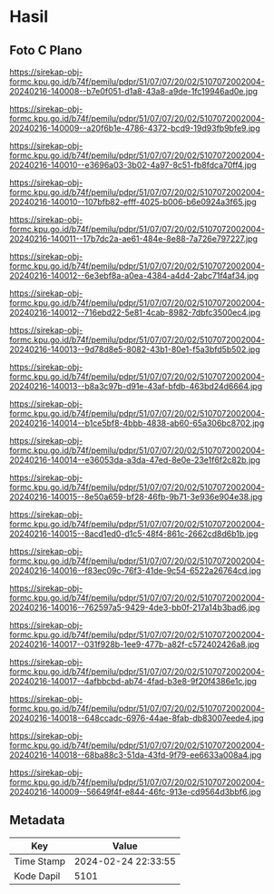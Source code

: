 # Hasil

## Foto C Plano

https://sirekap-obj-formc.kpu.go.id/b74f/pemilu/pdpr/51/07/07/20/02/5107072002004-20240216-140008--b7e0f051-d1a8-43a8-a9de-1fc19946ad0e.jpg

https://sirekap-obj-formc.kpu.go.id/b74f/pemilu/pdpr/51/07/07/20/02/5107072002004-20240216-140009--a20f6b1e-4786-4372-bcd9-19d93fb9bfe9.jpg

https://sirekap-obj-formc.kpu.go.id/b74f/pemilu/pdpr/51/07/07/20/02/5107072002004-20240216-140010--e3696a03-3b02-4a97-8c51-fb8fdca70ff4.jpg

https://sirekap-obj-formc.kpu.go.id/b74f/pemilu/pdpr/51/07/07/20/02/5107072002004-20240216-140010--107bfb82-efff-4025-b006-b6e0924a3f65.jpg

https://sirekap-obj-formc.kpu.go.id/b74f/pemilu/pdpr/51/07/07/20/02/5107072002004-20240216-140011--17b7dc2a-ae61-484e-8e88-7a726e797227.jpg

https://sirekap-obj-formc.kpu.go.id/b74f/pemilu/pdpr/51/07/07/20/02/5107072002004-20240216-140012--6e3ebf8a-a0ea-4384-a4d4-2abc71f4af34.jpg

https://sirekap-obj-formc.kpu.go.id/b74f/pemilu/pdpr/51/07/07/20/02/5107072002004-20240216-140012--716ebd22-5e81-4cab-8982-7dbfc3500ec4.jpg

https://sirekap-obj-formc.kpu.go.id/b74f/pemilu/pdpr/51/07/07/20/02/5107072002004-20240216-140013--9d78d8e5-8082-43b1-80e1-f5a3bfd5b502.jpg

https://sirekap-obj-formc.kpu.go.id/b74f/pemilu/pdpr/51/07/07/20/02/5107072002004-20240216-140013--b8a3c97b-d91e-43af-bfdb-463bd24d6664.jpg

https://sirekap-obj-formc.kpu.go.id/b74f/pemilu/pdpr/51/07/07/20/02/5107072002004-20240216-140014--b1ce5bf8-4bbb-4838-ab60-65a306bc8702.jpg

https://sirekap-obj-formc.kpu.go.id/b74f/pemilu/pdpr/51/07/07/20/02/5107072002004-20240216-140014--e36053da-a3da-47ed-8e0e-23e1f6f2c82b.jpg

https://sirekap-obj-formc.kpu.go.id/b74f/pemilu/pdpr/51/07/07/20/02/5107072002004-20240216-140015--8e50a659-bf28-46fb-9b71-3e936e904e38.jpg

https://sirekap-obj-formc.kpu.go.id/b74f/pemilu/pdpr/51/07/07/20/02/5107072002004-20240216-140015--8acd1ed0-d1c5-48f4-861c-2662cd8d6b1b.jpg

https://sirekap-obj-formc.kpu.go.id/b74f/pemilu/pdpr/51/07/07/20/02/5107072002004-20240216-140016--f83ec09c-76f3-41de-9c54-6522a26764cd.jpg

https://sirekap-obj-formc.kpu.go.id/b74f/pemilu/pdpr/51/07/07/20/02/5107072002004-20240216-140016--762597a5-9429-4de3-bb0f-217a14b3bad6.jpg

https://sirekap-obj-formc.kpu.go.id/b74f/pemilu/pdpr/51/07/07/20/02/5107072002004-20240216-140017--031f928b-1ee9-477b-a82f-c572402426a8.jpg

https://sirekap-obj-formc.kpu.go.id/b74f/pemilu/pdpr/51/07/07/20/02/5107072002004-20240216-140017--4afbbcbd-ab74-4fad-b3e8-9f20f4386e1c.jpg

https://sirekap-obj-formc.kpu.go.id/b74f/pemilu/pdpr/51/07/07/20/02/5107072002004-20240216-140018--648ccadc-6976-44ae-8fab-db83007eede4.jpg

https://sirekap-obj-formc.kpu.go.id/b74f/pemilu/pdpr/51/07/07/20/02/5107072002004-20240216-140018--68ba88c3-51da-43fd-9f79-ee6633a008a4.jpg

https://sirekap-obj-formc.kpu.go.id/b74f/pemilu/pdpr/51/07/07/20/02/5107072002004-20240216-140009--56649f4f-e844-46fc-913e-cd9564d3bbf6.jpg


## Metadata

| Key        | Value               |
| ---------- | ------------------- |
| Time Stamp | 2024-02-24 22:33:55 |
| Kode Dapil | 5101                |



